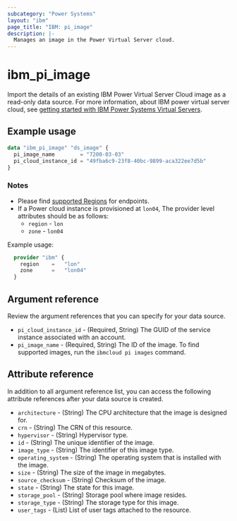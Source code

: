 ```yaml
---
subcategory: "Power Systems"
layout: "ibm"
page_title: "IBM: pi_image"
description: |-
  Manages an image in the Power Virtual Server cloud.
---
```


# ibm_pi_image

Import the details of an existing IBM Power Virtual Server Cloud image as a read-only data source. For more information, about IBM power virtual server cloud, see [getting started with IBM Power Systems Virtual Servers](https://cloud.ibm.com/docs/power-iaas?topic=power-iaas-getting-started).

## Example usage

```terraform
data "ibm_pi_image" "ds_image" {
  pi_image_name        = "7200-03-03"
  pi_cloud_instance_id = "49fba6c9-23f8-40bc-9899-aca322ee7d5b"
}
```

### Notes

- Please find [supported Regions](https://cloud.ibm.com/apidocs/power-cloud#endpoint) for endpoints.
- If a Power cloud instance is provisioned at `lon04`, The provider level attributes should be as follows:
  - `region` - `lon`
  - `zone` - `lon04`
  
Example usage:

  ```terraform
    provider "ibm" {
      region    =   "lon"
      zone      =   "lon04"
    }
  ```
  
## Argument reference

Review the argument references that you can specify for your data source.

- `pi_cloud_instance_id` - (Required, String) The GUID of the service instance associated with an account.
- `pi_image_name` - (Required, String) The ID of the image. To find supported images, run the `ibmcloud pi images` command.

## Attribute reference

In addition to all argument reference list, you can access the following attribute references after your data source is created.

- `architecture` - (String) The CPU architecture that the image is designed for.
- `crn` - (String) The CRN of this resource.
- `hypervisor` - (String) Hypervisor type.
- `id` - (String) The unique identifier of the image.
- `image_type` - (String) The identifier of this image type.
- `operating_system` - (String) The operating system that is installed with the image.
- `size` - (String) The size of the image in megabytes.
- `source_checksum` - (String) Checksum of the image.
- `state` - (String) The state for this image.
- `storage_pool` - (String) Storage pool where image resides.
- `storage_type` - (String) The storage type for this image.
- `user_tags` - (List) List of user tags attached to the resource.
